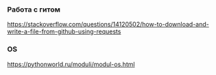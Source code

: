 ### Работа с гитом
https://stackoverflow.com/questions/14120502/how-to-download-and-write-a-file-from-github-using-requests


### OS
https://pythonworld.ru/moduli/modul-os.html